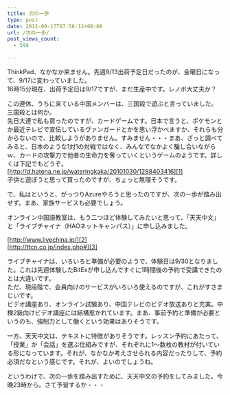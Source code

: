 ```yaml
---
title: 次の一歩
type: post
date: 2012-09-17T07:56:12+00:00
url: /次の一歩/
post_views_count:
  - 594

---
```

ThinkPad、なかなか来ません。先週9/13出荷予定日だったのが、金曜日になって、9/17に変わっていました。  
16時15分現在、出荷予定日は9/17ですが、まだ生産中です。レノボ大丈夫か？

この連休、うちに来ている中国メンバーは、三国殺で遊ぶと言っていました。  
三国殺とは何か。  
先日大連で私も買ったのですが、カードゲームです。日本で言うと、ポケモンとか最近テレビで宣伝しているヴァンガードとかを思い浮かべますか、それらも分からないので、比較しようがありません。すみません・・・まあ、ざっと調べてみると、日本のような1対1の対戦ではなく、みんなでなかよく騙し合いながらｗ、カードの攻撃力で他者の生命力を奪っていくというゲームのようです。詳しくは下記でもどうぞ。  
[http://d.hatena.ne.jp/wateringkaka/20101030/1288403416][1]  
子供と遊ぼうと思って買ったのですが、ちょっと無理そうです。

で、私はというと、がっつりAzureやろうと思ったのですが、次の一歩が踏み出せず。まあ、家族サービスも必要でしょう。

オンライン中国語教室は、もう二つほど体験してみたいと思って、「天天中文」と「ライブチャイナ（HAOネットキャンパス）」に申し込みました。

[http://www.livechina.jp/][2]  
[http://ttcn.co.jp/index.php#][3]

ライブチャイナは、いろいろと準備が必要のようで、体験日は9/30となりました。これは先週体験したBitExが申し込んですぐに1時間後の予約で受講できたのとは大違いです。  
ただ、現段階で、会員向けのサービスがいろいろ使えるのですが、これがすさまじいです。  
ビデオ講座あり、オンライン試験あり、中国テレビのビデオ放送ありと充実。中検2級向けビデオ講座には結構惹かれています。まあ、事前予約と準備が必要というのも、強制力として働くという効果はありそうです。

一方、天天中文は、テキストに特徴がありそうです。レッスン予約にあたって、「授業」か「会話」を選ぶ仕組みですが、それぞれに1～数枚の教材が付いている形になっています。それが、なかなか考えさせられる内容だったりして、予約必須だなという感じです。それが、よいのでしょうね。

というわけで、次の一歩を踏み出すために、天天中文の予約をしてみました。今晩23時から。さて予習するか・・・

 [1]: http://d.hatena.ne.jp/wateringkaka/20101030/1288403416 "http://d.hatena.ne.jp/wateringkaka/20101030/1288403416"
 [2]: http://www.livechina.jp/ "http://www.livechina.jp/"
 [3]: http://ttcn.co.jp/index.php# "http://ttcn.co.jp/index.php#"